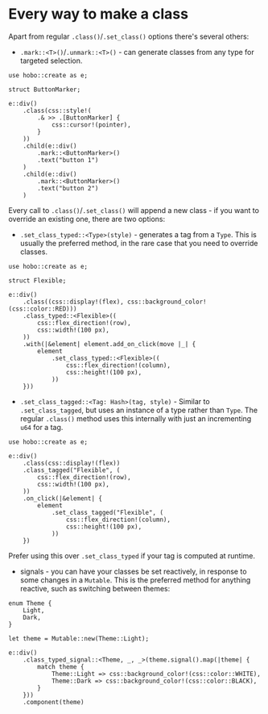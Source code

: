 # Every way to make a class

Apart from regular `.class()`/`.set_class()` options there's several others:

* `.mark::<T>()`/`.unmark::<T>()` - can generate classes from any type for targeted selection. 

```rust,noplaypen
use hobo::create as e;

struct ButtonMarker;

e::div()
    .class(css::style!(
        .& >> .[ButtonMarker] {
            css::cursor!(pointer),
        }
    ))
    .child(e::div()
        .mark::<ButtonMarker>()
        .text("button 1")
    )
    .child(e::div()
        .mark::<ButtonMarker>()
        .text("button 2")
    )
```

Every call to `.class()`/`.set_class()` will append a new class - if you want to override an existing one, there are two options:

* `.set_class_typed::<Type>(style)` - generates a tag from a `Type`. This is usually the preferred method, in the rare case that you need to override classes.

```rust,noplaypen
use hobo::create as e;

struct Flexible;

e::div()
    .class((css::display!(flex), css::background_color!(css::color::RED)))
    .class_typed::<Flexible>((
        css::flex_direction!(row),
        css::width!(100 px),
    ))
    .with(|&element| element.add_on_click(move |_| {
        element
            .set_class_typed::<Flexible>((
                css::flex_direction!(column),
                css::height!(100 px),
            ))
    }))
```

* `.set_class_tagged::<Tag: Hash>(tag, style)` - Similar to `.set_class_tagged`, but uses an instance of a type rather than `Type`. The regular `.class()` method uses this internally with just an incrementing `u64` for a tag.

```rust,noplaypen
use hobo::create as e;

e::div()
    .class(css::display!(flex))
    .class_tagged("Flexible", (
        css::flex_direction!(row),
        css::width!(100 px),
    ))
    .on_click(|&element| {
        element
            .set_class_tagged("Flexible", (
                css::flex_direction!(column),
                css::height!(100 px),
            ))
    })
```

Prefer using this over `.set_class_typed` if your tag is computed at runtime.

* signals - you can have your classes be set reactively, in response to some changes in a `Mutable`. This is the preferred method for anything reactive, such as switching between themes:

```rust,noplaypen
enum Theme {
    Light,
    Dark,
}

let theme = Mutable::new(Theme::Light);

e::div()
    .class_typed_signal::<Theme, _, _>(theme.signal().map(|theme| {
        match theme {
            Theme::Light => css::background_color!(css::color::WHITE),
            Theme::Dark => css::background_color!(css::color::BLACK),
        }
    }))
    .component(theme)
```
